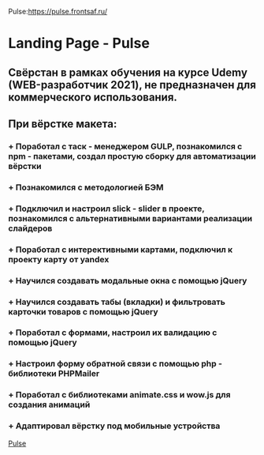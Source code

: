 Pulse:https://pulse.frontsaf.ru/

# Landing Page - Pulse

## Свёрстан в рамках обучения на курсе Udemy (WEB-разработчик 2021), не предназначен для коммерческого использования.
## При вёрстке макета:
  ### + Поработал с таск - менеджером GULP, познакомился с npm - пакетами, создал простую сборку для автоматизации вёрстки
  ### + Познакомился с методологией БЭМ
  ### + Подключил и настроил slick - slider в проекте, познакомился с альтернативными вариантами реализации слайдеров
  ### + Поработал с интерективными картами, подключил к проекту карту от yandex
  ### + Научился создавать модальные окна с помощью jQuery
  ### + Научился создавать табы (вкладки) и фильтровать карточки товаров с помощью jQuery
  ### + Поработал с формами, настроил их валидацию с помощью jQuery
  ### + Настроил форму обратной связи с помощью php - библиотеки PHPMailer
  ### + Поработал с библиотеками animate.css и wow.js для создания анимаций
  ### + Адаптировал вёрстку под мобильные устройства

[Pulse](https://pulse.frontsaf.ru/)
